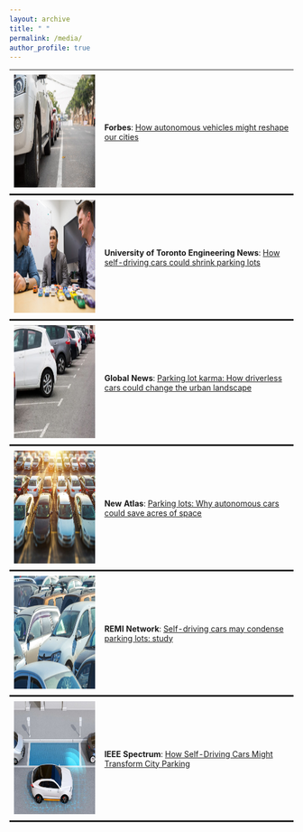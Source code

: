```yaml
---
layout: archive
title: " "
permalink: /media/
author_profile: true
---
```


<style>
table {
  border-collapse: collapse;
  width: 100%;
  border: 0px
}

th, td {
  padding: 8px;
  text-align: left;
  border-bottom: 3px solid;
  border-right: 0px
}
</style>

<table>
<tbody>
  <tr>
    <td><img src="/images/forbes.jpg" height="200" width="300"></td>
    <td><strong>Forbes</strong>: <a href="https://www.forbes.com/sites/adigaskell/2018/04/13/how-autonomous-vehicles-might-reshape-our-cities/#133eccbd3078" target="_blank" rel="noopener noreferrer"> How autonomous vehicles might reshape our cities</a></td>
  </tr>
  <tr>
    <td><img src="/images/uoftengnews.jpg" height="200" width="300" ></td>
    <td><strong>University of Toronto Engineering News</strong>: <a href="http://news.engineering.utoronto.ca/self-driving-cars-shrink-parking-lots/" target="_blank" rel="noopener noreferrer"> How self-driving cars could shrink parking lots</a></td>
  </tr>
     <tr>
    <td><img src="/images/globalnews.JPG" height="200" width="300" ></td>
    <td><strong>Global News</strong>: <a href="https://globalnews.ca/news/4122271/driverless-cars-parking-lots-future/" target="_blank" rel="noopener noreferrer"> Parking lot karma: How driverless cars could change the urban landscape</a></td>
  </tr>
  <tr>
    <td><img src="/images/newatlas.JPG" height="200" width="300" ></td>
    <td><strong>New Atlas</strong>: <a href="https://newatlas.com/autonomous-car-parking/54026/" target="_blank" rel="noopener noreferrer"> Parking lots: Why autonomous cars could save acres of space</a></td>
  </tr> 
     <tr>
    <td><img src="/images/reminetwork.jpg" height="200" width="300" ></td>
    <td><strong>REMI Network</strong>: <a href="https://www.reminetwork.com/articles/self-driving-cars-may-shrink-parking-lots-research/" target="_blank" rel="noopener noreferrer"> Self-driving cars may condense parking lots: study</a></td>
  </tr>
  <tr>
    <td><img src="/images/IEEE.JPG" height="200" width="300" ></td>
    <td><strong>IEEE Spectrum</strong>: <a href="https://spectrum.ieee.org/autonomous-parking" target="_blank" rel="noopener noreferrer"> How Self-Driving Cars Might Transform City Parking</a></td>
  </tr> 
</tbody>
</table>
